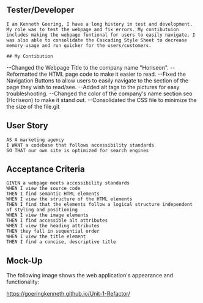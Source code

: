 ## Tester/Developer
```
I am Kenneth Goering, I have a long history in test and development. My role was to test the webpage and fix errors. My contibutuion includes making the webpage funtional for users to easily navigate. I was also able to consolidate the Cascading Style Sheet to decrease memory usage and run quicker for the users/customers.

## My Contibution
```
--Changed the Webpage Title to the company name "Horiseon".
--Reformatted the HTML page code to make it easier to read.
--Fixed the Navigation Buttons to allow users to easily navigate to the section of the page they wish to read/see.
--Added alt tags to the pictures for easy troubleshooting.
--Changed the color of the company's name section seo (Horiseon) to make it stand out.
--Consolidated the CSS file to minimize the the size of the file.git

## User Story

```
AS A marketing agency
I WANT a codebase that follows accessibility standards
SO THAT our own site is optimized for search engines
```

## Acceptance Criteria

```
GIVEN a webpage meets accessibility standards
WHEN I view the source code
THEN I find semantic HTML elements
WHEN I view the structure of the HTML elements
THEN I find that the elements follow a logical structure independent of styling and positioning
WHEN I view the image elements
THEN I find accessible alt attributes
WHEN I view the heading attributes
THEN they fall in sequential order
WHEN I view the title element
THEN I find a concise, descriptive title
```

## Mock-Up

The following image shows the web application's appearance and functionality:

https://goeringkenneth.github.io/Unit-1-Refactor/